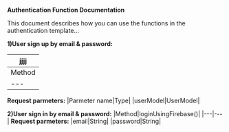 **Authentication Function Documentation**  
 

This document describes how you can use the functions in the authentication template…  


**1)User sign up by email & password:**

|jjjj|
|------|
|Method|signUpUsingFirebase()|
|---|---|
**Request parmeters:**
|Parmeter name|Type|
|userModel|UserModel|

**2)User sign in by email & password:**
|Method|loginUsingFirebase()|
|---|---|
**Request parmeters:**
|email|String|
|password|String|
